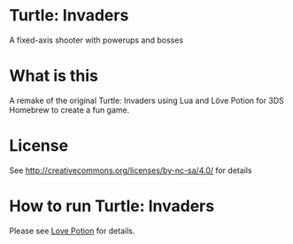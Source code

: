 # Turtle: Invaders
A fixed-axis shooter with powerups and bosses

# What is this
A remake of the original Turtle: Invaders using Lua and Löve Potion for 3DS Homebrew to create a fun game.

# License
See http://creativecommons.org/licenses/by-nc-sa/4.0/ for details

# How to run Turtle: Invaders
Please see [Love Potion](https://github.com/TurtleP/LovePotion/wiki) for details.


